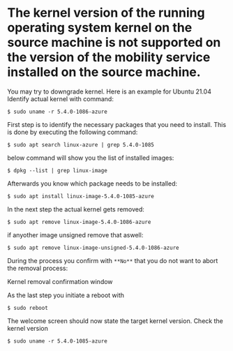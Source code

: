 # The kernel version of the running operating system kernel on the source machine is not supported on the version of the mobility service installed on the source machine.

You may try to downgrade kernel. Here is an example for Ubuntu 21.04
Identify actual kernel with command:

`$ sudo uname -r
5.4.0-1086-azure`

First step is to identify the necessary packages that you need to install. This is done by executing the following command:

`$ sudo apt search linux-azure | grep 5.4.0-1085`

below command will show you the list of installed images:

`$ dpkg --list | grep linux-image`

Afterwards you know which package needs to be installed:

`$ sudo apt install linux-image-5.4.0-1085-azure`

In the next step the actual kernel gets removed:

`$ sudo apt remove linux-image-5.4.0-1086-azure`

if anyother image unsigned remove that aswell:

`$ sudo apt remove linux-image-unsigned-5.4.0-1086-azure`

During the process you confirm with `**No**` that you do not want to abort the removal process:

Kernel removal confirmation window

As the last step you initiate a reboot with 

`$ sudo reboot`

The welcome screen should now state the target kernel version.
Check the kernel version

`$ sudo uname -r
5.4.0-1085-azure`



